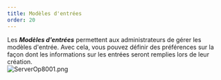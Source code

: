 ```yaml
---
title: Modèles d'entrées
order: 20
---
```

Les ***Modèles d'entrées*** permettent aux administrateurs de gérer les modèles d'entrée. Avec cela, vous pouvez définir des préférences sur la façon dont les informations sur les entrées seront remplies lors de leur création.  
![ServerOp8001.png](/img/fr/server/ServerOp8001.png) 

